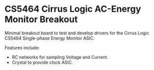 # CS5464 Cirrus Logic AC-Energy Monitor Breakout

Minimal breakout board to test and develop drivers for the Cirrus Logic CS5464 Single-phase Energy Monitor ASIC.

Features include:
- RC networks for sampling Voltage and Current.
- Crystal to provide clock ASIC.